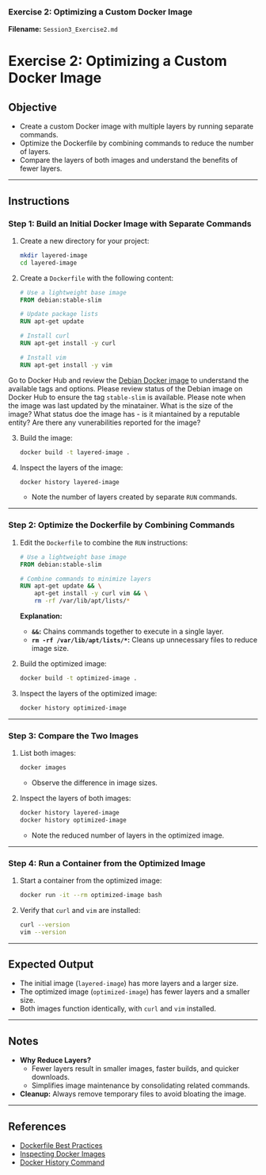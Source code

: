

### **Exercise 2: Optimizing a Custom Docker Image**

**Filename:** `Session3_Exercise2.md`


# Exercise 2: Optimizing a Custom Docker Image

## Objective
- Create a custom Docker image with multiple layers by running separate commands.
- Optimize the Dockerfile by combining commands to reduce the number of layers.
- Compare the layers of both images and understand the benefits of fewer layers.

---

## Instructions

### Step 1: Build an Initial Docker Image with Separate Commands
1. Create a new directory for your project:
   ```bash
   mkdir layered-image
   cd layered-image
   ```

2. Create a `Dockerfile` with the following content:
   ```Dockerfile
   # Use a lightweight base image
   FROM debian:stable-slim

   # Update package lists
   RUN apt-get update

   # Install curl
   RUN apt-get install -y curl

   # Install vim
   RUN apt-get install -y vim
   ```

Go to Docker Hub and review the [Debian Docker image](https://hub.docker.com/_/debian) to understand the available tags and options.
Please review status of the Debian image on Docker Hub to ensure the tag `stable-slim` is available.
Please note when the image was last updated by the minatainer. What is the size of the image? What status doe the image has - is it miantained by a reputable entity? Are there any vunerabilities reported for the image?

3. Build the image:
   ```bash
   docker build -t layered-image .
   ```

4. Inspect the layers of the image:
   ```bash
   docker history layered-image
   ```

   - Note the number of layers created by separate `RUN` commands.

---

### Step 2: Optimize the Dockerfile by Combining Commands
1. Edit the `Dockerfile` to combine the `RUN` instructions:
   ```Dockerfile
   # Use a lightweight base image
   FROM debian:stable-slim

   # Combine commands to minimize layers
   RUN apt-get update && \
       apt-get install -y curl vim && \
       rm -rf /var/lib/apt/lists/*
   ```

   **Explanation:**
   - **`&&`:** Chains commands together to execute in a single layer.
   - **`rm -rf /var/lib/apt/lists/*`:** Cleans up unnecessary files to reduce image size.

2. Build the optimized image:
   ```bash
   docker build -t optimized-image .
   ```

3. Inspect the layers of the optimized image:
   ```bash
   docker history optimized-image
   ```

---

### Step 3: Compare the Two Images
1. List both images:
   ```bash
   docker images
   ```

   - Observe the difference in image sizes.

2. Inspect the layers of both images:
   ```bash
   docker history layered-image
   docker history optimized-image
   ```

   - Note the reduced number of layers in the optimized image.

---

### Step 4: Run a Container from the Optimized Image

1. Start a container from the optimized image:
   ```bash
   docker run -it --rm optimized-image bash
   ```

2. Verify that `curl` and `vim` are installed:
   ```bash
   curl --version
   vim --version
   ```

---

## Expected Output
- The initial image (`layered-image`) has more layers and a larger size.
- The optimized image (`optimized-image`) has fewer layers and a smaller size.
- Both images function identically, with `curl` and `vim` installed.

---

## Notes
- **Why Reduce Layers?**
  - Fewer layers result in smaller images, faster builds, and quicker downloads.
  - Simplifies image maintenance by consolidating related commands.
- **Cleanup:** Always remove temporary files to avoid bloating the image.

---

## References
- [Dockerfile Best Practices](https://docs.docker.com/develop/develop-images/dockerfile_best-practices/)
- [Inspecting Docker Images](https://docs.docker.com/engine/reference/commandline/inspect/)
- [Docker History Command](https://docs.docker.com/engine/reference/commandline/history/)


